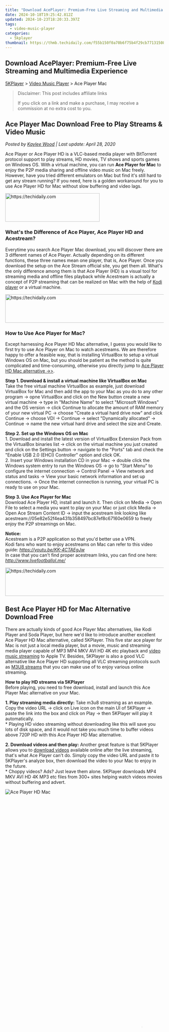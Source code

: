 ```yaml
---
title: "Download AcePlayer: Premium-Free Live Streaming and Multimedia Experience"
date: 2024-10-18T19:25:42.812Z
updated: 2024-10-23T18:20:33.397Z
tags:
  - video-music-player
categories:
  - 5kplayer
thumbnail: https://thmb.techidaily.com/f55b150f0a70b6f75b4f29cb771315089c12f926804ec41deca73775edc4aad1.png
---
```


## Download AcePlayer: Premium-Free Live Streaming and Multimedia Experience

[5KPlayer](https://tools.techidaily.com/5kplayer/products/) \> [Video Music Player](https://tools.techidaily.com/5kplayer/video-music-player/) \> Ace Player Mac

>  Disclaimer: This post includes affiliate links
>
>  If you click on a link and make a purchase, I may receive a commission at no extra cost to you.
>

## Ace Player Mac Download Free to Play Streams & Video Music

 _Posted by [Kaylee Wood](https://www.quora.com/profile/Amanda-Hu-21) | Last update: April 28, 2020_

Ace Player or Ace Player HD is a VLC-based media player with BitTorrent protocol support to play streams, HD movies, TV shows and sports games on Windows OS. With a virtual machine, you can run **Ace Player for Mac** to enjoy the P2P media sharing and offline video music on Mac freely. However, have you tried different emulators on Mac but find it's still hard to get any stream running? If you need, here is a golden workaround for you to use Ace Player HD for Mac without slow buffering and video lags.

<!-- affiliate ads begin -->
<a href="https://aligracehair.sjv.io/c/5597632/1915865/19272" target="_top" id="1915865">
  <img src="//a.impactradius-go.com/display-ad/19272-1915865" border="0" alt="https://techidaily.com" width="300" height="90"/>
</a>
<img height="0" width="0" src="https://aligracehair.sjv.io/i/5597632/1915865/19272" style="position:absolute;visibility:hidden;" border="0" />
<!-- affiliate ads end -->

### What's the Difference of Ace Player, Ace Player HD and Acestream?

Everytime you search Ace Player Mac download, you will discover there are 3 different names of Ace Player. Actually depending on its different functions, these three names mean one player, that is, Ace Player. Once you download the setup on the Ace Stream official site, you get them all. What's the only difference among them is that Ace Player (HD) is a visual tool for streaming media and offline files playback while Acestream is actually a concept of P2P streaming that can be realized on Mac with the help of [Kodi player](https://tools.techidaily.com/5kplayer/video-music-player/) or a virtual machine.

<!-- affiliate ads begin -->
<a href="https://appsumo.8odi.net/c/5597632/2052060/7443" target="_top" id="2052060">
  <img src="//a.impactradius-go.com/display-ad/7443-2052060" border="0" alt="https://techidaily.com" width="728" height="90"/>
</a>
<img height="0" width="0" src="https://appsumo.8odi.net/i/5597632/2052060/7443" style="position:absolute;visibility:hidden;" border="0" />
<!-- affiliate ads end -->

### How to Use Ace Player for Mac?

Except harnessing Ace Player HD Mac alternative, I guess you would like to first try to use Ace Player on Mac to watch acestreams. We are therefore happy to offer a feasible way, that is installing VirtualBox to setup a virtual Windows OS on Mac, but you should be patient as the method is quite complicated and time-consuming, otherwise you directly jump to [Ace Player HD Mac alternative ->>](https://tools.techidaily.com/5kplayer/video-music-player/).

**Step 1\. Download & install a virtual machine like VirtualBox on Mac**  
 Take the free virtual machine VirtualBox as example, just download VirtualBox for Mac and then add the app to your Mac as you do to any other program -> opne VirtualBox and click on the New button create a new virtual machine -> type in "Machine Name" to select "Microsoft Windows" and the OS version -> click Continue to allocate the amount of RAM memory of your new virtual PC -> choose "Create a virtual hard drive now" and click Continue -> choose VDI -> Continue -> select "Dynamically allocated" -> Continue -> name the new virtual hard drive and select the size and Create. 

**Step 2\. Set up the Windows OS on Mac**  
 1\. Download and install the latest version of VirtualBox Extension Pack from the VirtualBox binaries list -> click on the virtual machine you just created and click on the Settings button -> navigate to the "Ports" tab and check the "Enable USB 2.0 (EHCI) Controller" option and click OK.  
 2\. Insert your Windows installation CD in your Mac -> double click the Windows system entry to run the Windows OS -> go to "Start Menu" to configure the internet connection -> Control Panel -> View network and status and tasks -> View your basic network information and set up connections. -> Once the internet connection is running, your virtual PC is ready to use on your Mac. 

**Step 3\. Use Ace Player for Mac**  
 Download Ace Player HD, install and launch it. Then click on Media -> Open File to select a media you want to play on your Mac or just click Media -> Open Ace Stream Content ID -> input the acestream link looking like acestream://05e82e52f4ea431b358497bc87ef8c67160e0659 to freely enjoy the P2P streamings on Mac.

**Notice:**  
 Acestream is a P2P application so that you'd better use a VPN.  
 Kodi fans who want to enjoy acestreams on Mac can refer to this video guide: _https://youtu.be/KK-4CTAEgJw_  
 In case that you can't find proper acestream links, you can find one here: _http://www.livefootballol.me/_

<!-- affiliate ads begin -->
<a href="https://appsumo.8odi.net/c/5597632/2130875/7443" target="_top" id="2130875">
  <img src="//a.impactradius-go.com/display-ad/7443-2130875" border="0" alt="https://techidaily.com" width="728" height="90"/>
</a>
<img height="0" width="0" src="https://appsumo.8odi.net/i/5597632/2130875/7443" style="position:absolute;visibility:hidden;" border="0" />
<!-- affiliate ads end -->

## Best Ace Player HD for Mac Alternative Download Free

There are actually kinds of good Ace Player Mac alternatives, like Kodi Player and Soda Player, but here we'd like to introduce another excellent Ace Player HD Mac alternative, called 5KPlayer. This five star ace player for Mac is not just a local media player, but a movie, music and streaming media player capable of MP3 MP4 MKV AVI HD 4K etc playback and [video music streaming](https://tools.techidaily.com/5kplayer/airplay/) to Apple TV. Besides, 5KPlayer is also a good VLC alternative like Ace Player HD supporting all VLC streaming protocols such as [M3U8 streams](https://tools.techidaily.com/5kplayer/video-music-player/) that you can make use of to enjoy various online streaming.

**How to play HD streams via 5KPlayer**   
Before playing, you need to free download, install and launch this Ace Player Mac alternative on your Mac. 

**1\. Play streaming media directly:** Take m3u8 streaming as an example. Copy the video URL -> click on Live icon on the main UI of 5KPlayer -> paste the link into the box and click on Play -> then 5KPlayer will play it automatically.  
 \* Playing HD video streaming without downloading like this will save you lots of disk space, and it would not take you much time to buffer videos above 720P HD with this Ace Player HD Mac alternative.

**2\. Download videos and then play:**  Another great feature is that 5KPlayer allows you to [download videos](https://tools.techidaily.com/5kplayer/youtube-download/) available online after the live streaming, that's what Ace Player can't do. Simply copy the video URL and paste it to 5KPlayer's analyze box, then download the video to your Mac to enjoy in the future.   
 \* Choppy videos? Ads? Just leave them alone. 5KPlayer downloads MP4 MKV AVI HD 4K MP3 etc files from 300+ sites helping watch videos movies without buffering and advert.

![Ace Player HD Mac](https://www.5kplayer.com/video-music-player/img/5kp-watch-disney-movies-zjy-playing.jpg) 

<!-- affiliate ads begin -->
<span id="1531879">
					<video width="864" height="1536" style="cursor:pointer"
           poster="//a.impactradius-go.com/display-clicktoplayimage/1531879.png"
           onclick="if(!this.playClicked){this.play();this.setAttribute('controls',true);this.playClicked=true;}">
	   <source src="//a.impactradius-go.com/display-ad/16446-1531879">
	   <img src="//a.impactradius-go.com/display-clicktoplayimage/1531879.png" style="border: none; height: 100%; width: 100%; object-fit: contain">
	</video>
	<div style="width:540px;text-align:center"><a href="javascript:window.open(decodeURIComponent('https%3A%2F%2Flaganoo.pxf.io%2Fc%2F5597632%2F1531879%2F16446'), '_blank');void(0);">Click here</a></div>
</span>
<img height="0" width="0" src="https://imp.pxf.io/i/5597632/1531879/16446" style="position:absolute;visibility:hidden;" border="0" />
<!-- affiliate ads end -->

5KPlayer now temporarily doesn't support acestream live streaming, but it is improving itself to satisfy this requirement. As for the [video music playback](https://tools.techidaily.com/5kplayer/video-music-player/) on desktop, 5KPlayer can be the best Ace Player HD Mac alternative to play any HD media and AirPlay it to Apple TV wirelessly for better viewing experience.

[![](https://www.5kplayer.com/video-music-player/../button/freedownbackmac.png)](https://tools.techidaily.com/5kplayer/products/) [![](https://www.5kplayer.com/video-music-player/../button/freedownwhitewin.png)](https://tools.techidaily.com/5kplayer/products/)

<ins class="adsbygoogle"
     style="display:block"
     data-ad-format="autorelaxed"
     data-ad-client="ca-pub-7571918770474297"
     data-ad-slot="1223367746"></ins>

<ins class="adsbygoogle"
     style="display:block"
     data-ad-client="ca-pub-7571918770474297"
     data-ad-slot="8358498916"
     data-ad-format="auto"
     data-full-width-responsive="true"></ins>

<span class="atpl-alsoreadstyle">Also read:</span>
<div><ul>
<li><a href="https://facebook-videos.techidaily.com/new-discover-5-premier-apps-for-effortless-download-of-videos-and-sounds-from-fb-for-2024/"><u>[New] Discover 5 Premier Apps for Effortless Download of Videos and Sounds From FB for 2024</u></a></li>
<li><a href="https://facebook-video-recording.techidaily.com/6-effective-ways-to-add-live-facebook-content-online/"><u>6 Effective Ways to Add Live Facebook Content Online</u></a></li>
<li><a href="https://article-helps.techidaily.com/find-your-photo-oasis-a-guide-to-pexels/"><u>Find Your Photo Oasis A Guide to Pexels</u></a></li>
<li><a href="https://location-social.techidaily.com/in-2024-how-to-change-your-samsung-galaxy-a14-4g-location-on-twitter-drfone-by-drfone-virtual-android/"><u>In 2024, How to Change your Samsung Galaxy A14 4G Location on Twitter | Dr.fone</u></a></li>
<li><a href="https://android-unlock.techidaily.com/in-2024-how-to-unlock-motorola-edge-40-phone-without-google-account-by-drfone-android/"><u>In 2024, How to Unlock Motorola Edge 40 Phone without Google Account?</u></a></li>
<li><a href="https://video-ai-editor.techidaily.com/new-2024-approved-best-mts-video-editors-top-picks/"><u>New 2024 Approved Best MTS Video Editors Top Picks</u></a></li>
<li><a href="https://video-ai-editor.techidaily.com/new-in-2024-bring-your-ideas-to-life-top-free-3d-animation-apps-for-android-and-iphone/"><u>New In 2024, Bring Your Ideas to Life Top Free 3D Animation Apps for Android and iPhone</u></a></li>
<li><a href="https://video-ai-editor.techidaily.com/new-in-2024-epic-video-editing-add-mind-blowing-effects-to-your-videos/"><u>New In 2024, Epic Video Editing Add Mind-Blowing Effects to Your Videos</u></a></li>
<li><a href="https://video-ai-editor.techidaily.com/new-in-2024-how-to-run-windows-and-mac-os-video-editing-apps-on-your-chromebook/"><u>New In 2024, How to Run Windows and Mac OS Video Editing Apps on Your Chromebook</u></a></li>
<li><a href="https://win-answers.techidaily.com/troubleshooting-common-issues-preventing-discord-disruptions-on-stream-sessions/"><u>Troubleshooting Common Issues - Preventing Discord Disruptions on Stream Sessions</u></a></li>
<li><a href="https://video-ai-editor.techidaily.com/updated-2024-approved-filmora-savings-hacks-4-tips-to-get-you-started/"><u>Updated 2024 Approved Filmora Savings Hacks 4 Tips to Get You Started</u></a></li>
<li><a href="https://video-ai-editor.techidaily.com/updated-the-ultimate-guide-to-converting-webm-files-to-mp3/"><u>Updated The Ultimate Guide to Converting WebM Files to MP3</u></a></li>
<li><a href="https://win-solutions.techidaily.com/veevoelingen-3gp-in-mp3-online-kostenloos-konverteren-met-movavi/"><u>Veevoelingen 3GP in MP3 Online Kostenloos Konverteren Met Movavi</u></a></li>
</ul></div>

